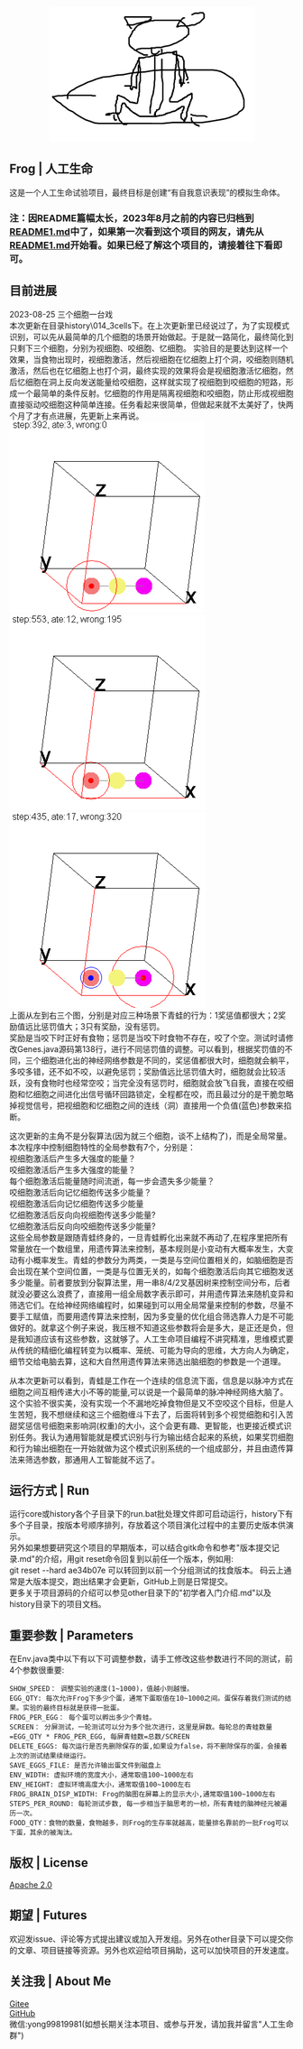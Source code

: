 <p align="center"> <img src="logo.png"> </p>

## Frog | 人工生命 
这是一个人工生命试验项目，最终目标是创建“有自我意识表现”的模拟生命体。   

### 注：因README篇幅太长，2023年8月之前的内容已归档到[README1.md](README1.md)中了，如果第一次看到这个项目的网友，请先从[README1.md](README1.md)开始看。如果已经了解这个项目的，请接着往下看即可。


## 目前进展 
2023-08-25 三个细胞一台戏  
本次更新在目录history\014_3cells下。在上次更新里已经说过了，为了实现模式识别，可以先从最简单的几个细胞的场景开始做起。于是就一路简化，最终简化到只剩下三个细胞，分别为视细胞、咬细胞、忆细胞。 实验目的是要达到这样一个效果，当食物出现时，视细胞激活，然后视细胞在忆细胞上打个洞，咬细胞则随机激活，然后也在忆细胞上也打个洞，最终实现的效果将会是视细胞激活忆细胞，然后忆细胞在洞上反向发送能量给咬细胞，这样就实现了视细胞到咬细胞的短路，形成一个最简单的条件反射。忆细胞的作用是隔离视细胞和咬细胞，防止形成视细胞直接驱动咬细胞这种简单连接。任务看起来很简单，但做起来就不太美好了，快两个月了才有点进展，先更新上来再说。  
![pic1](result20_3cells1.gif) ![pic2](result20_3cells2.gif) ![pic3](result20_3cells3.gif)   
上面从左到右三个图，分别是对应三种场景下青蛙的行为：1奖惩值都很大；2奖励值远比惩罚值大；3只有奖励，没有惩罚。  
奖励是当咬下时正好有食物；惩罚是当咬下时食物不存在，咬了个空。测试时请修改Genes.java源码第138行，进行不同惩罚值的调整。可以看到，根据奖罚值的不同，三个细胞进化出的神经网络参数是不同的，奖惩值都很大时，细胞就会躺平，多咬多错，还不如不咬，以避免惩罚；奖励值远比惩罚值大时，细胞就会比较活跃，没有食物时也经常空咬；当完全没有惩罚时，细胞就会放飞自我，直接在咬细胞和忆细胞之间进化出信号循环回路锁定，全程都在咬，而且最过分的是干脆忽略掉视觉信号，把视细胞和忆细胞之间的连线（洞）直接用一个负值(蓝色)参数来掐断。  
  
这次更新的主角不是分裂算法(因为就三个细胞，谈不上结构了)，而是全局常量。本次程序中控制细胞特性的全局参数有7个，分别是：  
视细胞激活后产生多大强度的能量？  
咬细胞激活后产生多大强度的能量？  
每个细胞激活后能量随时间流逝，每一步会遗失多少能量？  
咬细胞激活后向记忆细胞传送多少能量？  
视细胞激活后向记忆细胞传送多少能量  
忆细胞激活后反向向视细胞传送多少能量?  
忆细胞激活后反向向咬细胞传送多少能量?  
这些全局参数是跟随青蛙终身的，一旦青蛙孵化出来就不再动了,在程序里把所有常量放在一个数组里，用遗传算法来控制，基本规则是小变动有大概率发生，大变动有小概率发生。青蛙的参数分为两类，一类是与空间位置相关的，如脑细胞是否会出现在某个空间位置，一类是与位置无关的，如每个细胞激活后向其它细胞发送多少能量。前者要放到分裂算法里，用一串8/4/2叉基因树来控制空间分布，后者就没必要这么浪费了，直接用一组全局数字表示即可，并用遗传算法来随机变异和筛选它们。在给神经网络编程时，如果碰到可以用全局常量来控制的参数，尽量不要手工赋值，而要用遗传算法来控制，因为多变量的优化组合筛选靠人力是不可能做好的。就拿这个例子来说，我压根不知道这些参数将会是多大，是正还是负，但是我知道应该有这些参数，这就够了。人工生命项目编程不讲究精准，思维模式要从传统的精细化编程转变为以概率、笼统、可能为导向的思维，大方向人为确定，细节交给电脑去算，这和大自然用遗传算法来筛选出脑细胞的参数是一个道理。  

从本次更新可以看到，青蛙是工作在一个连续的信息流下面，信息是以脉冲方式在细胞之间互相传递大小不等的能量,可以说是一个最简单的脉冲神经网络大脑了。这个实验不很实美，没有实现一个不漏地吃掉食物但是又不空咬这个目标，但是人生苦短，我不想继续和这三个细胞缠斗下去了，后面将转到多个视觉细胞和引入苦甜奖惩信号细胞来影响洞(权重)的大小，这个会更有趣、更智能，也更接近模式识别任务。我认为通用智能就是模式识别与行为输出结合起来的系统，如果奖罚细胞和行为输出细胞在一开始就做为这个模式识别系统的一个组成部分，并且由遗传算法来筛选参数，那通用人工智能就不远了。  
  
 
 
## 运行方式 | Run
运行core或history各个子目录下的run.bat批处理文件即可启动运行，history下有多个子目录，按版本号顺序排列，存放着这个项目演化过程中的主要历史版本供演示。  
另外如果想要研究这个项目的早期版本，可以结合gitk命令和参考"版本提交记录.md"的介绍，用git reset命令回复到以前任一个版本，例如用:  
git reset --hard ae34b07e 可以转回到以前一个分组测试的找食版本。 码云上通常是大版本提交，跑出结果才会更新，GitHub上则是日常提交。   
更多关于项目源码的介绍可以参见other目录下的"初学者入门介绍.md"以及history目录下的项目文档。  

## 重要参数 | Parameters
在Env.java类中以下有以下可调整参数，请手工修改这些参数进行不同的测试，前4个参数很重要:  
```
SHOW_SPEED： 调整实验的速度(1~1000)，值越小则越慢。
EGG_QTY: 每次允许Frog下多少个蛋，通常下蛋取值在10~1000之间。蛋保存着我们测试的结果。实验的最终目标就是获得一批蛋。
FROG_PER_EGG： 每个蛋可以孵出多少个青蛙。  
SCREEN： 分屏测试，一轮测试可以分为多个批次进行，这里是屏数。每轮总的青蛙数量=EGG_QTY * FROG_PER_EGG, 每屏青蛙数=总数/SCREEN  
DELETE_EGGS: 每次运行是否先删除保存的蛋,如果设为false，将不删除保存的蛋，会接着上次的测试结果续继运行。 
SAVE_EGGS_FILE: 是否允许输出蛋文件到磁盘上
ENV_WIDTH: 虚拟环境的宽度大小，通常取值100~1000左右
ENV_HEIGHT: 虚拟环境高度大小，通常取值100~1000左右
FROG_BRAIN_DISP_WIDTH: Frog的脑图在屏幕上的显示大小,通常取值100~1000左右
STEPS_PER_ROUND: 每轮测试步数, 每一步相当于脑思考的一桢，所有青蛙的脑神经元被遍历一次。
FOOD_QTY：食物的数量，食物越多，则Frog的生存率就越高，能量排名靠前的一批Frog可以下蛋，其余的被淘汰。   
```
  
## 版权 | License  
[Apache 2.0](http://www.apache.org/licenses/LICENSE-2.0)  

## 期望 | Futures
欢迎发issue、评论等方式提出建议或加入开发组。另外在other目录下可以提交你的文章、项目链接等资源。另外也欢迎给项目捐助，这可以加快项目的开发速度。  

## 关注我 | About Me
[Gitee](https://gitee.com/drinkjava2)   
[GitHub](https://github.com/drinkjava2)  
微信:yong99819981(如想长期关注本项目、或参与开发，请加我并留言"人工生命群")  